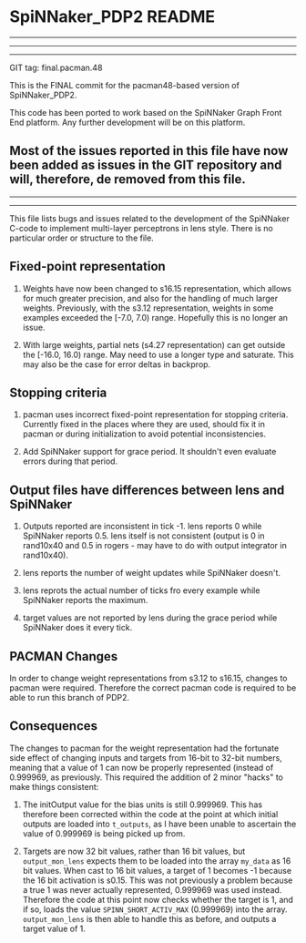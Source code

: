 SpiNNaker_PDP2 README
=====================

-----------------------------------------------
***********************************************
-----------------------------------------------
GIT tag: final.pacman.48

This is the FINAL commit for the pacman48-based
version of SpiNNaker_PDP2.

This code has been ported to work based on the
SpiNNaker Graph Front End platform. Any further
development will be on this platform.

Most of the issues reported in this file have
now been added as issues in the GIT repository
and will, therefore, de removed from this file.
-----------------------------------------------
***********************************************
-----------------------------------------------

This file lists bugs and issues related to the development of the
SpiNNaker C-code to implement multi-layer perceptrons in lens
style. There is no particular order or structure to the file.

Fixed-point representation
--------------------------
1. Weights have now been changed to s16.15 representation, which allows
for much greater precision, and also for the handling of much larger
weights.  Previously, with the s3.12 representation, weights in some
examples exceeded the [-7.0, 7.0) range.  Hopefully this is no longer
an issue.

2. With large weights, partial nets (s4.27 representation) can get
outside the [-16.0, 16.0) range. May need to use a longer type and
saturate. This may also be the case for error deltas in backprop.


Stopping criteria
-----------------
1. pacman uses incorrect fixed-point representation for stopping
criteria. Currently fixed in the places where they are used, should
fix it in pacman or during initialization to avoid potential
inconsistencies.

2. Add SpiNNaker support for grace period. It shouldn't even evaluate
errors during that period.


Output files have differences between lens and SpiNNaker
--------------------------------------------------------
1. Outputs reported are inconsistent in tick -1. lens reports 0 while
SpiNNaker reports 0.5. lens itself is not consistent (output is 0 in
rand10x40 and 0.5 in rogers - may have to do with output integrator in
rand10x40).

2. lens reports the number of weight updates while SpiNNaker doesn't.

3. lens reprots the actual number of ticks fro every example while
SpiNNaker reports the maximum.

4. target values are not reported by lens during the grace period
while SpiNNaker does it every tick.

PACMAN Changes
--------------
In order to change weight representations from s3.12 to s16.15,
changes to pacman were required.  Therefore the correct pacman code is
required to be able to run this branch of PDP2.

Consequences
------------
The changes to pacman for the weight representation had the fortunate
side effect of changing inputs and targets from 16-bit to 32-bit
numbers, meaning that a value of 1 can now be properly represented
(instead of 0.999969, as previously.  This required the addition of 2
minor "hacks" to make things consistent:

1. The initOutput value for the bias units is still 0.999969.  This
has therefore been corrected within the code at the point at which
initial outputs are loaded into `t_outputs`, as I have been unable to
ascertain the value of 0.999969 is being picked up from.

2. Targets are now 32 bit values, rather than 16 bit values, but
`output_mon_lens` expects them to be loaded into the array `my_data`
as 16 bit values.  When cast to 16 bit values, a target of 1 becomes
-1 because the 16 bit activation is s0.15.  This was not previously a
problem because a true 1 was never actually represented, 0.999969 was
used instead.  Therefore the code at this point now checks whether the
target is 1, and if so, loads the value `SPINN_SHORT_ACTIV_MAX`
(0.999969) into the array.  `output_mon_lens` is then able to handle
this as before, and outputs a target value of 1.
